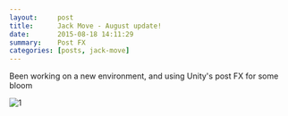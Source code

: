 ```yaml
---
layout:     post
title:      Jack Move - August update!
date:       2015-08-18 14:11:29
summary:    Post FX
categories: [posts, jack-move]
---
```


Been working on a new environment, and using Unity's post FX for some bloom

![1](http://eddy.parr.is.s3.amazonaws.com/images/jackmove/alley_bloom.png)
